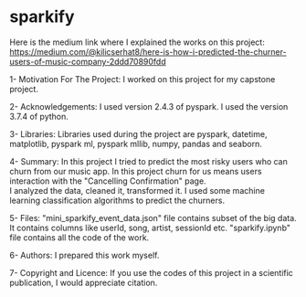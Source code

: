 # sparkify
Here is the medium link where I explained the works on this project:
https://medium.com/@kilicserhat8/here-is-how-i-predicted-the-churner-users-of-music-company-2ddd70890fdd


1- Motivation For The Project:
  I worked on this project for my capstone project. 
  
2- Acknowledgements:
  I used version 2.4.3 of pyspark. I used the version 3.7.4 of python.
  
3- Libraries:
  Libraries used during the project are pyspark, datetime, matplotlib, pyspark ml, pyspark mllib, numpy, pandas and seaborn.

4- Summary:
  In this project I tried to predict the most risky users who can churn from our music app.
  In this project churn for us means users interaction with the "Cancelling Confirmation" page.  
  I analyzed the data, cleaned it, transformed it. I used some machine learning classification algorithms to predict the churners.
  
5- Files:
  "mini_sparkify_event_data.json" file contains subset of the big data. It contains columns like userId, song, artist, sessionId etc.
  "sparkify.ipynb" file contains all the code of the work.
  
6- Authors:
  I prepared this work myself.
  
7- Copyright and Licence:
  If you use the codes of this project in a scientific publication, I would appreciate citation.
